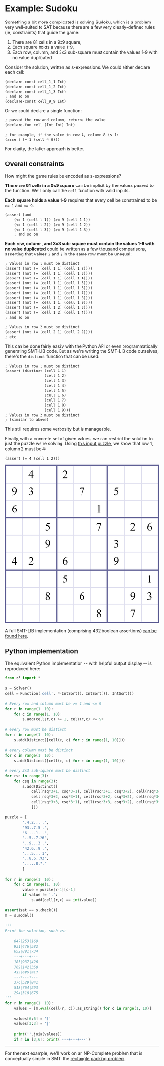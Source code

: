 # Example: Sudoku
Something a bit more complicated is solving Sudoku, which is a problem very well-suited to SAT because there are a few very clearly-defined rules (ie, constraints) that guide the game:

1. There are 81 cells in a 9x9 square,
2. Each square holds a value 1-9,
3. Each row, column, and 3x3 sub-square must contain the values 1-9 with no value duplicated

Consider the solution, written as s-expressions. We could either declare each cell:

```
(declare-const cell_1_1 Int)
(declare-const cell_1_2 Int)
(declare-const cell_1_3 Int)
; and so on
(declare-const cell_9_9 Int)
```

Or we could declare a single function:

```
; passed the row and column, returns the value
(declare-fun cell (Int Int) Int)

; for example, if the value in row 4, column 8 is 1:
(assert (= 1 (cell 4 8)))
```

For clarity, the latter approach is better.

## Overall constraints
How might the game rules be encoded as s-expressions?

**There are 81 cells in a 9x9 square** can be implicit by the values passed to the function. We'll only call the `cell` function with valid inputs.

**Each square holds a value 1-9** requires that every cell be constrained to be `>= 1` and `<= 9`.

```
(assert (and
    (<= 1 (cell 1 1)) (>= 9 (cell 1 1))
    (<= 1 (cell 1 2)) (>= 9 (cell 1 2))
    (<= 1 (cell 1 3)) (>= 9 (cell 1 3))
    ; and so on
```

**Each row, column, and 3x3 sub-square must contain the values 1-9 with no value duplicated** could be written as a few thousand comparisons, asserting that values `i` and `j` in the same row must be unequal:

```
; Values in row 1 must be distinct
(assert (not (= (cell 1 1) (cell 1 2))))
(assert (not (= (cell 1 1) (cell 1 3))))
(assert (not (= (cell 1 1) (cell 1 4))))
(assert (not (= (cell 1 1) (cell 1 5))))
(assert (not (= (cell 1 1) (cell 1 6))))
(assert (not (= (cell 1 1) (cell 1 7))))
(assert (not (= (cell 1 1) (cell 1 8))))
(assert (not (= (cell 1 1) (cell 1 9))))
(assert (not (= (cell 1 2) (cell 1 3))))
(assert (not (= (cell 1 2) (cell 1 4))))
; and so on

; Values in row 2 must be distinct
(assert (not (= (cell 2 1) (cell 2 2))))
; etc
```

This can be done fairly easily with the Python API or even programmatically generating SMT-LIB code. But as we're writing the SMT-LIB code ourselves, there's the `distinct` function that can be used:

```
; Values in row 1 must be distinct
(assert (distinct (cell 1 1)
                  (cell 1 2)
                  (cell 1 3)
                  (cell 1 4)
                  (cell 1 5)
                  (cell 1 6)
                  (cell 1 7)
                  (cell 1 8)
                  (cell 1 9)))
; Values in row 2 must be distinct
; (similar to above)
```

This still requires some verbosity but is manageable.

Finally, with a concrete set of given values, we can restrict the solution to just the puzzle we're solving. Using [this input puzzle](http://www.websudoku.com/?level=4&set_id=1673273073), we know that row 1, column 2 must be 4:

```
(assert (= 4 (cell 1 2)))
```

![puzzle](/resources/sudoku_blank.png)

A full SMT-LIB implementation (comprising 432 boolean assertions) [can be found here](/07%20sudoku.smt2).

## Python implementation
The equivalent Python implementation -- with helpful output display -- is reproduced here:

```python
from z3 import *

s = Solver()
cell = Function('cell', *(IntSort(), IntSort()), IntSort())

# Every row and column must be >= 1 and <= 9
for r in range(1, 10):
    for c in range(1, 10):
        s.add(cell(r,c) >= 1, cell(r,c) <= 9)

# every row must be distinct
for r in range(1, 10):
    s.add(Distinct([cell(r, c) for c in range(1, 10)]))

# every column must be distinct
for c in range(1, 10):
    s.add(Distinct([cell(r, c) for r in range(1, 10)]))

# every 3x3 sub-square must be distinct
for rsq in range(3):
    for csq in range(3):
        s.add(Distinct([
            cell(rsq*3+1, csq*3+1), cell(rsq*3+1, csq*3+2), cell(rsq*3+1, csq*3+3),
            cell(rsq*3+2, csq*3+1), cell(rsq*3+2, csq*3+2), cell(rsq*3+2, csq*3+3),
            cell(rsq*3+3, csq*3+1), cell(rsq*3+3, csq*3+2), cell(rsq*3+3, csq*3+3),
            ]))

puzzle = [
        '.4.2.....',
        '93..7.5..',
        '6....1...',
        '..5..7.26',
        '..9...3..',
        '42.6..9..',
        '...5....1',
        '..8.6..93',
        '.....8.7.'
        ]

for r in range(1, 10):
    for c in range(1, 10):
        value = puzzle[r-1][c-1]
        if value != '.':
            s.add(cell(r,c) == int(value))

assert(sat == s.check())
m = s.model()

'''
Print the solution, such as:

    847|253|169
    931|476|582
    652|891|734
    ---+---+---
    185|937|426
    769|142|358
    423|685|917
    ---+---+---
    376|529|841
    518|764|293
    294|318|675
'''
for r in range(1, 10):
    values = [m.eval(cell(r, c)).as_string() for c in range(1, 10)]

    values[6:6] = '|'
    values[3:3] = '|'

    print(''.join(values))
    if r in [3,6]: print('---+---+---')
```

---

For the next example, we'll work on an NP-Complete problem that is conceptually simple in SMT: the [rectangle packing problem](/08%20Example%3A%20Rectangle%20Packing.md).
